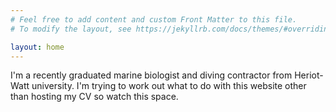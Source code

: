 ```yaml
---
# Feel free to add content and custom Front Matter to this file.
# To modify the layout, see https://jekyllrb.com/docs/themes/#overriding-theme-defaults

layout: home
---
```


 I'm a recently graduated marine biologist and diving contractor from Heriot-Watt university. I'm trying to work out what to do with this website other than hosting my CV so watch this space. 
